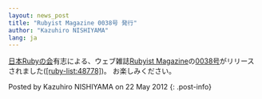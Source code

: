 ```yaml
---
layout: news_post
title: "Rubyist Magazine 0038号 発行"
author: "Kazuhiro NISHIYAMA"
lang: ja
---
```


[日本Rubyの会][1]有志による、ウェブ雑誌[Rubyist
Magazine][2]の[0038号][3]がリリースされました([\[ruby-list:48778\]][4])。 お楽しみください。

Posted by Kazuhiro NISHIYAMA on 22 May 2012
{: .post-info}



[1]: https://github.com/ruby-no-kai/official/wiki 
[2]: http://jp.rubyist.net/magazine/ 
[3]: http://jp.rubyist.net/magazine/?0038 
[4]: http://blade.nagaokaut.ac.jp/cgi-bin/scat.rb/ruby/ruby-list/48778 
